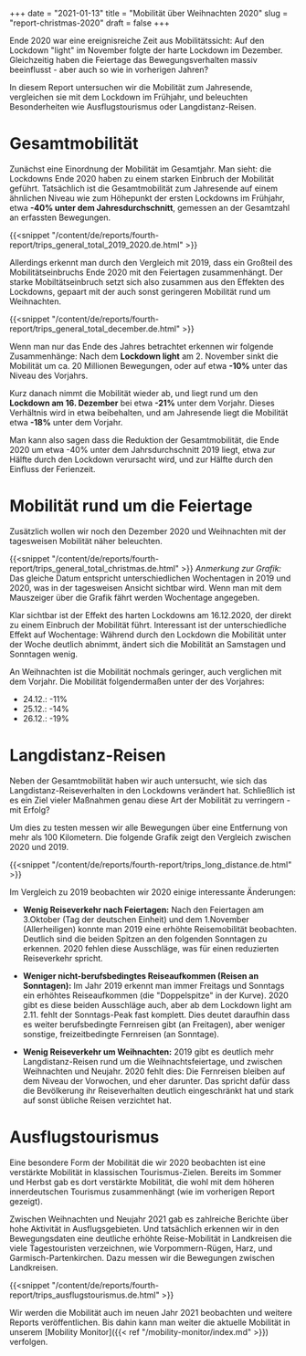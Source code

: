 +++
date = "2021-01-13"
title = "Mobilität über Weihnachten 2020"
slug = "report-christmas-2020"
draft = false
+++

Ende 2020 war eine ereignisreiche Zeit aus Mobilitätssicht: Auf den Lockdown
"light" im November folgte der harte Lockdown im Dezember. Gleichzeitig haben die Feiertage das Bewegungsverhalten massiv beeinflusst - aber auch so wie in vorherigen Jahren?

In diesem Report untersuchen wir die Mobilität zum Jahresende, vergleichen sie mit dem Lockdown im Frühjahr, und beleuchten Besonderheiten wie Ausflugstourismus oder Langdistanz-Reisen.

# Gesamtmobilität

Zunächst eine Einordnung der Mobilität im Gesamtjahr. Man sieht: die Lockdowns Ende 2020 haben zu einem starken Einbruch der Mobilität geführt. Tatsächlich ist die Gesamtmobilität zum Jahresende auf einem ähnlichen Niveau wie zum Höhepunkt der ersten Lockdowns im Frühjahr, etwa **-40% unter dem Jahresdurchschnitt**, gemessen an der Gesamtzahl an erfassten Bewegungen.

{{<snippet "/content/de/reports/fourth-report/trips_general_total_2019_2020.de.html" >}}

Allerdings erkennt man durch den Vergleich mit 2019, dass ein Großteil des Mobilitätseinbruchs Ende 2020 mit den Feiertagen zusammenhängt. Der starke Mobiltätseinbruch setzt sich also zusammen aus den Effekten des Lockdowns, gepaart mit der auch sonst geringeren Mobilität rund um Weihnachten.

{{<snippet "/content/de/reports/fourth-report/trips_general_total_december.de.html" >}}

Wenn man nur das Ende des Jahres betrachtet erkennen wir folgende Zusammenhänge: Nach dem **Lockdown light** am 2. November sinkt die Mobilität um ca. 20 Millionen Bewegungen, oder auf etwa **-10%** unter das Niveau des Vorjahrs.

Kurz danach nimmt die Mobilität wieder ab, und liegt rund um den **Lockdown am 16. Dezember** bei etwa **-21%** unter dem Vorjahr. Dieses Verhältnis wird in etwa beibehalten, und am Jahresende liegt die Mobilität etwa **-18%** unter dem Vorjahr.

Man kann also sagen dass die Reduktion der Gesamtmobilität, die Ende 2020 um etwa -40% unter dem Jahrsdurchschnitt 2019 liegt, etwa zur Hälfte durch den Lockdown verursacht wird, und zur Hälfte durch den Einfluss der Ferienzeit.

# Mobilität rund um die Feiertage

Zusätzlich wollen wir noch den Dezember 2020 und Weihnachten mit der tagesweisen Mobilität näher beleuchten.

{{<snippet "/content/de/reports/fourth-report/trips_general_total_christmas.de.html" >}}
_Anmerkung zur Grafik:_ Das gleiche Datum entspricht unterschiedlichen Wochentagen in 2019 und 2020, was in der tagesweisen Ansicht sichtbar wird. Wenn man mit dem Mauszeiger über die Grafik fährt werden Wochentage angegeben.

Klar sichtbar ist der Effekt des harten Lockdowns am 16.12.2020, der direkt zu einem Einbruch der Mobilität führt. Interessant ist der unterschiedliche Effekt auf Wochentage: Während durch den Lockdown die Mobilität unter der Woche deutlich abnimmt, ändert sich die Mobilität an Samstagen und Sonntagen wenig.

An Weihnachten ist die Mobilität nochmals geringer, auch verglichen mit dem Vorjahr. Die Mobilität folgendermaßen unter der des Vorjahres:

- 24.12.: -11%
- 25.12.: -14%
- 26.12.: -19%

# Langdistanz-Reisen

Neben der Gesamtmobilität haben wir auch untersucht, wie sich das Langdistanz-Reiseverhalten in den Lockdowns verändert hat. Schließlich ist es ein Ziel vieler Maßnahmen genau diese Art der Mobilität zu verringern - mit Erfolg?

Um dies zu testen messen wir alle Bewegungen über eine Entfernung von mehr als 100 Kilometern. Die folgende Grafik zeigt den Vergleich zwischen 2020 und 2019.

{{<snippet "/content/de/reports/fourth-report/trips_long_distance.de.html" >}}

Im Vergleich zu 2019 beobachten wir 2020 einige interessante Änderungen:

- **Wenig Reiseverkehr nach Feiertagen:** Nach den Feiertagen am 3.Oktober (Tag der deutschen Einheit) und dem 1.November (Allerheiligen) konnte man 2019 eine erhöhte Reisemobilität beobachten. Deutlich sind die beiden Spitzen an den folgenden Sonntagen zu erkennen. 2020 fehlen diese Ausschläge, was für einen reduzierten Reiseverkehr spricht.

- **Weniger nicht-berufsbedingtes Reiseaufkommen (Reisen an Sonntagen):** Im Jahr 2019 erkennt man immer Freitags und Sonntags ein erhöhtes Reiseaufkommen (die "Doppelspitze" in der Kurve). 2020 gibt es diese beiden Ausschläge auch, aber ab dem Lockdown light am 2.11. fehlt der Sonntags-Peak fast komplett. Dies deutet daraufhin dass es weiter berufsbedingte Fernreisen gibt (an Freitagen), aber weniger sonstige, freizeitbedingte Fernreisen (an Sonntage).

- **Wenig Reiseverkehr um Weihnachten:** 2019 gibt es deutlich mehr Langdistanz-Reisen rund um die Weihnachtsfeiertage, und zwischen Weihnachten und Neujahr. 2020 fehlt dies: Die Fernreisen bleiben auf dem Niveau der Vorwochen, und eher darunter. Das spricht dafür dass die Bevölkerung ihr Reiseverhalten deutlich eingeschränkt hat und stark auf sonst übliche Reisen verzichtet hat.

# Ausflugstourismus

Eine besondere Form der Mobilität die wir 2020 beobachten ist eine verstärkte Mobilität in klassischen Tourismus-Zielen. Bereits im Sommer und Herbst gab es dort verstärkte Mobilität, die wohl mit dem höheren innerdeutschen Tourismus zusammenhängt (wie im vorherigen Report gezeigt).

Zwischen Weihnachten und Neujahr 2021 gab es zahlreiche Berichte über hohe Aktivität in Ausflugsgebieten. Und tatsächlich erkennen wir in den Bewegungsdaten eine deutliche erhöhte Reise-Mobilität in Landkreisen die viele Tagestouristen verzeichnen, wie Vorpommern-Rügen, Harz, und Garmisch-Partenkirchen. Dazu messen wir die Bewegungen zwischen Landkreisen.

{{<snippet "/content/de/reports/fourth-report/trips_ausflugstourismus.de.html" >}}

Wir werden die Mobilität auch im neuen Jahr 2021 beobachten und weitere Reports veröffentlichen. Bis dahin kann man weiter die aktuelle Mobilität in unserem [Mobility Monitor]({{< ref "/mobility-monitor/index.md" >}}) verfolgen.
